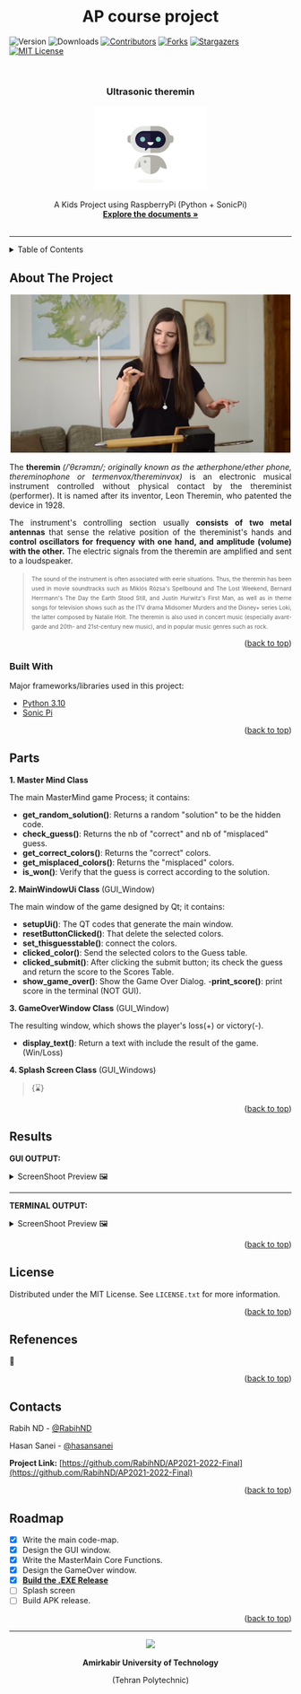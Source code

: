 <div id="top"></div>

<h1 align="center"> AP course project  </h1>

![Version][version-sheild]
![Downloads][download-sheild]
[![Contributors][contributors-shield]][contributors-url]
[![Forks][forks-shield]][forks-url]
[![Stargazers][stars-shield]][stars-url]
[![MIT License][license-shield]][license-url]


<!-- PROJECT LOGO -->
<br />
<div align="center">

  <h3 align="center"> Ultrasonic theremin</h3>
  <p align="center"><img src="./stuff/bot.gif" width="200"></p>
  <p align="center">
   A Kids Project using RaspberryPi (Python + SonicPi)
    <br />
    <a href="https://github.com/RabihND/AP2021-2022-Final"><strong>Explore the documents »</strong></a>
    <br />
    <br />
  </p>
</div>


---

<!-- TABLE OF CONTENTS -->
<details>
  <summary>Table of Contents</summary> 
  <ol>
    <li><a href="#about-the-project">About The Project</a></li>
    <li><a href="#parts">Parts</a></li>
    <li><a href="#results">Results</a></li>
    <li><a href="#license">License</a></li>
    <li><a href="#refenences">Refenences</a></li>
    <li><a href="#contact">Contact</a></li>
    <li><a href="#roadmap">Roadmap</a></li>
  </ol>
</details>



<!-- ABOUT THE PROJECT -->
## About The Project
<p align="center"> <img  src="./stuff/playing.webp" width="500"> </p>  
<p align="justify">The <b>theremin</b> <i>(/ˈθɛrəmɪn/; originally known as the ætherphone/ether phone, thereminophone or termenvox/thereminvox)</i> is an electronic musical instrument controlled without physical contact by the thereminist (performer). It is named after its inventor, Leon Theremin, who patented the device in 1928.

<p align="justify">The instrument's controlling section usually <b>consists of two metal antennas</b> that sense the relative position of the thereminist's hands and <b>control oscillators for frequency with one hand, and amplitude (volume) with the other.</b> The electric signals from the theremin are amplified and sent to a loudspeaker.

><p align="justify"><font size="-3">The sound of the instrument is often associated with eerie situations. Thus, the theremin has been used in movie soundtracks such as Miklós Rózsa's Spellbound and The Lost Weekend, Bernard Herrmann's The Day the Earth Stood Still, and Justin Hurwitz's First Man, as well as in theme songs for television shows such as the ITV drama Midsomer Murders and the Disney+ series Loki, the latter composed by Natalie Holt. The theremin is also used in concert music (especially avant-garde and 20th- and 21st-century new music), and in popular music genres such as rock.</p></font>


<p align="right">(<a href="#top">back to top</a>)</p>


### Built With

Major frameworks/libraries used in this project:

* [Python 3.10](https://www.python.org/)
* [Sonic Pi](https://sonic-pi.net/)

<p align="right">(<a href="#top">back to top</a>)</p>


<!-- PARTS -->
## Parts
**1. Master Mind Class**

The main MasterMind game Process; it contains:
- **get_random_solution()**:  Returns a random "solution" to be the hidden code.
- **check_guess()**: Returns the nb of "correct" and nb of "misplaced" guess.
- **get_correct_colors()**: Returns the "correct" colors.
- **get_misplaced_colors()**: Returns the "misplaced" colors.
- **is_won()**: Verify that the guess is correct according to the solution.
 
**2. MainWindowUi  Class** (GUI_Window)

The main window of the game designed by Qt; it contains:
- **setupUi()**: The QT codes that generate the main window.
- **resetButtonClicked()**:  That delete the selected colors.
- **set_thisguesstable()**: connect the colors.
- **clicked_color()**: Send the selected colors to the Guess table.
- **clicked_submit()**:  After clicking the submit button; its check the guess and return the score to the Scores Table.
- **show_game_over()**: Show the Game Over Dialog.
-**print_score()**: print score in the terminal (NOT GUI).

**3. GameOverWindow Class** (GUI_Window)

The resulting window, which shows the player's loss(+) or victory(-).
- **display_text()**: Return a text with include the result of the game.(Win/Loss)

**4. Splash Screen Class** (GUI_Windows)
>{⌛} 



<p align="right">(<a href="#top">back to top</a>)</p>

<!-- RESULTS -->
## Results

**GUI OUTPUT:**
<details>
<summary>ScreenShoot Preview 🖼️</summary>
  <body>
    <p align="center"> <img src="./stuff/GUI_output.jpg" width="200"> </p>
  </body>
</details>

---

**TERMINAL OUTPUT:**
<details>
<summary>ScreenShoot Preview 🖼️</summary>
  <body>
    <p align="center"> <img src="./stuff/terminal_output.jpg" width="300"> </p>
  </body>
</details>

<p align="right">(<a href="#top">back to top</a>)</p>

<!-- LICENSE -->
## License

Distributed under the MIT License. See `LICENSE.txt` for more information.

<p align="right">(<a href="#top">back to top</a>)</p>

<!-- REFERENCES -->
## Refenences

🔎

<p align="right">(<a href="#top">back to top</a>)</p>



<!-- CONTACT -->
## Contacts


Rabih ND - [@RabihND](https://github.com/RabihND) 

Hasan Sanei - [@hasansanei](https://github.com/hasansanei)

**Project Link:** [https://github.com/RabihND/AP2021-2022-Final](https://github.com/RabihND/AP2021-2022-Final)

<p align="right">(<a href="#top">back to top</a>)</p>


<!-- ROADMAP -->
## Roadmap

- [x] Write the main code-map.
- [x] Design the GUI window. 
- [x] Write the MasterMain Core Functions.
- [x] Design the GameOver window.
- [x] <a href="https://github.com/RabihND/AP2021-2022-Final/releases/latest"><strong>Build the .EXE Release</strong></a>
- [ ] Splash screen
- [ ] Build APK release.

<p align="right">(<a href="#top">back to top</a>)</p>


---
<div align="center">
<p>
<img src="./stuff/logo.png" width="110">
<p align="center"><b>
Amirkabir University  of Technology</b>

(Tehran Polytechnic)
</p>
</p>
</div>


<!-- MARKDOWN LINKS & IMAGES -->
<!-- https://www.markdownguide.org/basic-syntax/#reference-style-links -->
[version-sheild]: https://img.shields.io/github/v/release/RabihND/AP2021-2022-Final?color=14adfa&logo=Semantic%20Web&logoColor=14adfa&style=for-the-badge
[download-sheild]: https://img.shields.io/github/downloads/RabihND/AP2021-2022-Final/total?logo=App%20Store&logoColor=white&style=for-the-badge
[line-sheild]: https://img.shields.io/tokei/lines/github/RabihND/AP2021-2022-Final?color=green&logo=visualstudiocode&style=for-the-badge
[contributors-shield]: https://img.shields.io/github/contributors/RabihND/AP2021-2022-Final?color=6fd671&logo=WhiteSource&style=for-the-badge
[contributors-url]: https://github.com/RabihND/AP2021-2022-Final/graphs/contributors
[forks-shield]: https://img.shields.io/github/forks/RabihND/AP2021-2022-Final?color=cccccc&logo=Node-RED&style=for-the-badge
[forks-url]: https://github.com/RabihND/AP2021-2022-Final//network/members
[stars-shield]: https://img.shields.io/github/stars/RabihND/AP2021-2022-Final?color=8e6be8&logo=Ethereum&logoColor=8e6be8&style=for-the-badge
[stars-url]: https://github.com/RabihND/AP2021-2022-Final/stargazers
[license-shield]: https://img.shields.io/github/license/RabihND/AP2021-2022-Final?color=%2363afdb&logo=letsencrypt&style=for-the-badge
[license-url]: https://github.com/RabihND/AP2021-2022-Final/master/LICENSE.txt
